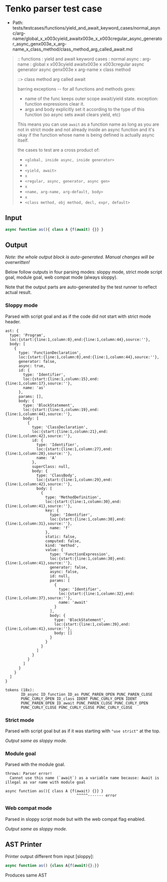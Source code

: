 # Tenko parser test case

- Path: tests/testcases/functions/yield_and_await_keyword_cases/normal_async/arg-name/global_x_x003cyield_awaitx003e_x_x003cregular_async_generator_async_genx003e_x_arg-name_x_class_method/class_method_arg_called_await.md

> :: functions : yield and await keyword cases : normal async : arg-name : global x x003cyield awaitx003e x x003cregular async generator async genx003e x arg-name x class method
>
> ::> class method arg called await
>
> barring exceptions -- for all functions and methods goes:
>
> - name of the func keeps outer scope await/yield state. exception: function expressions clear it.
> - args and body explicitly set it according to the type of this function (so async sets await clears yield, etc)
>
> This means you can use `await` as a function name as long as you are not in strict mode and not already inside an async function and it's okay if the function whose name is being defined is actually async itself.
>
> the cases to test are a cross product of:
>
> - `<global, inside async, inside generator>` 
> - `x` 
> - `<yield, await>`
> - `x` 
> - `<regular, async, generator, async gen>`
> - `x` 
> - `<name, arg-name, arg-default, body>`
> - `x`
> - `<class method, obj method, decl, expr, default>`

## Input

`````js
async function as(){ class A {f(await) {}} }
`````

## Output

_Note: the whole output block is auto-generated. Manual changes will be overwritten!_

Below follow outputs in four parsing modes: sloppy mode, strict mode script goal, module goal, web compat mode (always sloppy).

Note that the output parts are auto-generated by the test runner to reflect actual result.

### Sloppy mode

Parsed with script goal and as if the code did not start with strict mode header.

`````
ast: {
  type: 'Program',
  loc:{start:{line:1,column:0},end:{line:1,column:44},source:''},
  body: [
    {
      type: 'FunctionDeclaration',
      loc:{start:{line:1,column:0},end:{line:1,column:44},source:''},
      generator: false,
      async: true,
      id: {
        type: 'Identifier',
        loc:{start:{line:1,column:15},end:{line:1,column:17},source:''},
        name: 'as'
      },
      params: [],
      body: {
        type: 'BlockStatement',
        loc:{start:{line:1,column:19},end:{line:1,column:44},source:''},
        body: [
          {
            type: 'ClassDeclaration',
            loc:{start:{line:1,column:21},end:{line:1,column:42},source:''},
            id: {
              type: 'Identifier',
              loc:{start:{line:1,column:27},end:{line:1,column:28},source:''},
              name: 'A'
            },
            superClass: null,
            body: {
              type: 'ClassBody',
              loc:{start:{line:1,column:29},end:{line:1,column:42},source:''},
              body: [
                {
                  type: 'MethodDefinition',
                  loc:{start:{line:1,column:30},end:{line:1,column:41},source:''},
                  key: {
                    type: 'Identifier',
                    loc:{start:{line:1,column:30},end:{line:1,column:31},source:''},
                    name: 'f'
                  },
                  static: false,
                  computed: false,
                  kind: 'method',
                  value: {
                    type: 'FunctionExpression',
                    loc:{start:{line:1,column:30},end:{line:1,column:41},source:''},
                    generator: false,
                    async: false,
                    id: null,
                    params: [
                      {
                        type: 'Identifier',
                        loc:{start:{line:1,column:32},end:{line:1,column:37},source:''},
                        name: 'await'
                      }
                    ],
                    body: {
                      type: 'BlockStatement',
                      loc:{start:{line:1,column:39},end:{line:1,column:41},source:''},
                      body: []
                    }
                  }
                }
              ]
            }
          }
        ]
      }
    }
  ]
}

tokens (18x):
       ID_async ID_function ID_as PUNC_PAREN_OPEN PUNC_PAREN_CLOSE
       PUNC_CURLY_OPEN ID_class IDENT PUNC_CURLY_OPEN IDENT
       PUNC_PAREN_OPEN ID_await PUNC_PAREN_CLOSE PUNC_CURLY_OPEN
       PUNC_CURLY_CLOSE PUNC_CURLY_CLOSE PUNC_CURLY_CLOSE
`````

### Strict mode

Parsed with script goal but as if it was starting with `"use strict"` at the top.

_Output same as sloppy mode._

### Module goal

Parsed with the module goal.

`````
throws: Parser error!
  Cannot use this name (`await`) as a variable name because: Await is illegal as var name with module goal

async function as(){ class A {f(await) {}} }
                                ^^^^^------- error
`````


### Web compat mode

Parsed in sloppy script mode but with the web compat flag enabled.

_Output same as sloppy mode._

## AST Printer

Printer output different from input [sloppy]:

````js
async function as() {class A{f(await){};}}
````

Produces same AST
